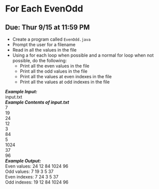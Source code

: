 # For Each EvenOdd

## Due: Thur 9/15 at 11:59 PM

- Create a program called `EvenOdd.java`
- Prompt the user for a filename
- Read in all the values in the file
- Using a for each loop when possible and a normal for loop when not possible, do the following:
  - Print all the even values in the file
  - Print all the odd values in the file
  - Print all the values at even indexes in the file
  - Print all the values at odd indexes in the file

***Example Input:***\
input.txt\
***Example Contents of input.txt***\
7\
19\
24\
12\
3\
84\
5\
1024\
37\
96\
***Example Output:***\
Even values: 24 12 84 1024 96\
Odd values: 7 19 3 5 37\
Even indexes: 7 24 3 5 37\
Odd indexes: 19 12 84 1024 96
